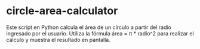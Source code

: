 # circle-area-calculator
Este script en Python calcula el área de un círculo a partir del radio ingresado por el usuario. Utiliza la fórmula área = π * radio^2 para realizar el cálculo y muestra el resultado en pantalla.
